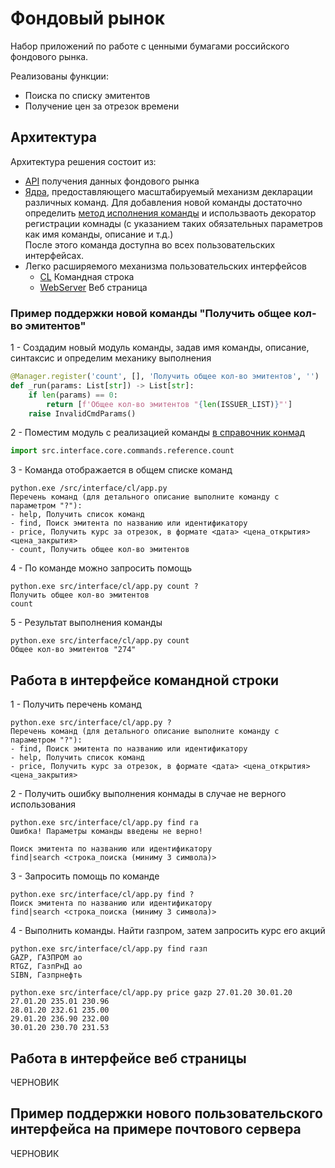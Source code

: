 # Фондовый рынок
Набор приложений по работе с ценными бумагами российского фондового рынка. 

Реализованы функции:
* Поиска по списку эмитентов 
* Получение цен за отрезок времени

## Архитектура
Архитектура решения состоит из:
* [API](src/equities) получения данных фондового рынка
* [Ядра](src/interface/core), предоставляющего масштабируемый механизм декларации различных команд. 
Для добавления новой команды достаточно определить [метод исполнения команды](src/interface/core/commands/reference/find.py) и использваоть декоратор регистрации 
комнады (с указанием таких обязательных параметров как имя команды, описание и т.д.)  
После этого команда доступна во всех пользовательских интерфейсах. 
* Легко расширяемого механизма пользовательских интерфейсов
    * [CL](src/interface/cl/app.py) Командная строка
    * [WebServer](src/interface/webserver/app.py) Веб страница

### Пример поддержки новой команды "Получить общее кол-во эмитентов"
1 - Создадим новый модуль команды, задав имя команды, описание, синтаксис и определим механику выполнения
```python
@Manager.register('count', [], 'Получить общее кол-во эмитентов', '')
def _run(params: List[str]) -> List[str]:
    if len(params) == 0:
        return [f'Общее кол-во эмитентов "{len(ISSUER_LIST)}"']
    raise InvalidCmdParams()
```

2 - Поместим модуль с реализацией команды [в справочник конмад](src/interface/core/commands/reference/__init__.py)
```python
import src.interface.core.commands.reference.count
```

3 - Команда отображается в общем списке команд
```
python.exe /src/interface/cl/app.py
Перечень команд (для детального описание выполните команду с параметром "?"):
- help, Получить список команд
- find, Поиск эмитента по названию или идентификатору
- price, Получить курс за отрезок, в формате <дата> <цена_открытия> <цена_закрытия>
- count, Получить общее кол-во эмитентов
```

4 - По команде можно запросить помощь
```
python.exe src/interface/cl/app.py count ?
Получить общее кол-во эмитентов
count
```

5 - Результат выполнения команды
```
python.exe src/interface/cl/app.py count
Общее кол-во эмитентов "274"
```

## Работа в интерфейсе командной строки
1 - Получить перечень команд
```
python.exe src/interface/cl/app.py ?
Перечень команд (для детального описание выполните команду с параметром "?"):
- find, Поиск эмитента по названию или идентификатору
- help, Получить список команд
- price, Получить курс за отрезок, в формате <дата> <цена_открытия> <цена_закрытия>
```

2 - Получить ошибку выполнения конмады в случае не верного использования
```
python.exe src/interface/cl/app.py find га
Ошибка! Параметры команды введены не верно!

Поиск эмитента по названию или идентификатору
find|search <строка_поиска (миниму 3 символа)>
```

3 - Запросить помощь по команде
```
python.exe src/interface/cl/app.py find ?
Поиск эмитента по названию или идентификатору
find|search <строка_поиска (миниму 3 символа)>
```

4 - Выполнить команды. Найти газпром, затем запросить курс его акций 
```
python.exe src/interface/cl/app.py find газп
GAZP, ГАЗПРОМ ао
RTGZ, ГазпРнД ао
SIBN, Газпрнефть
```

```
python.exe src/interface/cl/app.py price gazp 27.01.20 30.01.20
27.01.20 235.01 230.96
28.01.20 232.61 235.00
29.01.20 236.90 232.00
30.01.20 230.70 231.53
```


## Работа в интерфейсе веб страницы
ЧЕРНОВИК 

## Пример поддержки нового пользовательского интерфейса на примере почтового сервера 
ЧЕРНОВИК